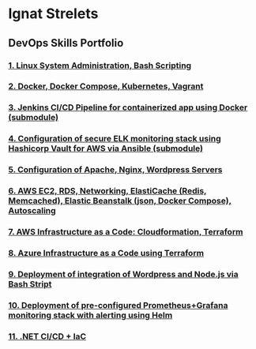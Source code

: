 # Ignat Strelets 
## DevOps Skills Portfolio


### [1. Linux System Administration, Bash Scripting](1.Linux)
### [2. Docker, Docker Compose, Kubernetes, Vagrant](2.Containers-VMs)
### [3. Jenkins CI/CD Pipeline for containerized app using Docker (submodule)](3.Jenkins)
### [4. Configuration of secure ELK monitoring stack using Hashicorp Vault for AWS via Ansible (submodule)](4.Ansible)
### [5. Configuration of Apache, Nginx, Wordpress Servers](5.Extras)
### [6. AWS EC2, RDS, Networking, ElastiCache (Redis, Memcached), Elastic Beanstalk (json, Docker Compose), Autoscaling](6.AWS)
### [7. AWS Infrastructure as a Code: Cloudformation, Terraform](7.Cloudformation-Terraform)
### [8. Azure Infrastructure as a Code using Terraform](8.Azure)
### [9. Deployment of integration of Wordpress and Node.js via Bash Stript](9.Terraform-Bash)
### [10. Deployment of pre-configured Prometheus+Grafana monitoring stack with alerting using Helm ](10.Monitoring)
### [11. .NET CI/CD + IaC](11..NET-CI-CD-IaC)
